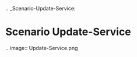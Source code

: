 .. _Scenario-Update-Service:

Scenario Update-Service
====================

.. image:: Update-Service.png


